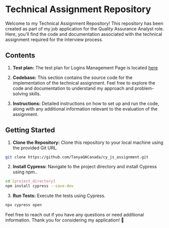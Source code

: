# Technical Assignment Repository

Welcome to my Technical Assignment Repository! This repository has been created as part of my job application for the Quality Assurance Analyst role. Here, you'll find the code and documentation associated with the technical assignment required for the interview process.

## Contents

1. **Test plan:** The test plan for Logins Management Page is located [here](https://github.com/TanyaQACanada/cy_js_assignment/wiki)

2. **Codebase:** This section contains the source code for the implementation of the technical assignment. Feel free to explore the code and documentation to understand my approach and problem-solving skills.

3. **Instructions:** Detailed instructions on how to set up and run the code, along with any additional information relevant to the evaluation of the assignment.

## Getting Started

1. **Clone the Repository:** Clone this repository to your local machine using the provided Git URL.

```bash
git clone https://github.com/TanyaQACanada/cy_js_assignment.git
```
2.  **Install Cypress:** Navigate to the project directory and install Cypress using npm..
  ```bash
cd [project_directory]
npm install cypress --save-dev 
```
3. **Run Tests:** Execute the tests using Cypress.
  ```bash
npx cypress open
```

Feel free to reach out if you have any questions or need additional information. Thank you for considering my application! 🚀
